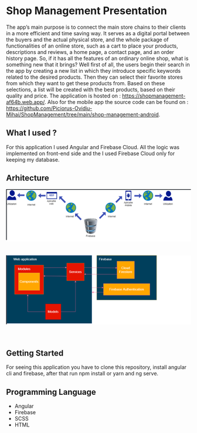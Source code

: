 # Shop Management Presentation
The app’s main purpose is to connect the main store chains to their clients in a more efficient and time saving way. It serves as a digital portal between the buyers and the actual physical store, and the whole package of functionalities of an online store, such as a cart to place your products, descriptions and reviews, a home page, a contact page, and an order history page.
So, if it has all the features of an ordinary online shop, what is something new that it brings? Well first of all, the users begin their search in the app by creating a new list in which they introduce specific keywords related to the desired products. Then they can select their favorite stores from which they want to get these products from. Based on these selections, a list will be created with the best products, based on their quality and price. 
The application is hosted on : https://shopmanagement-af64b.web.app/.
Also for the mobile app the source code can be found on : https://github.com/Piciorus-Ovidiu-Mihai/ShopManagement/tree/main/shop-management-android.
## What I used ?
For this application I used Angular and Firebase Cloud. All the logic was implemented on front-end side and the I used Firebase Cloud only for keeping my database.

## Arhitecture
![alt text](https://github.com/Piciorus-Ovidiu-Mihai/Photos/blob/master/shop1.png)<br/><br/><br/>
![alt text](https://github.com/Piciorus-Ovidiu-Mihai/Photos/blob/master/shop2.png)<br/><br/><br/>

## Getting Started
For seeing this application you have to clone this repository, install angular cli and firebase, after that run npm install or yarn and ng serve.

## Programming Language
* Angular
* Firebase
* SCSS
* HTML
